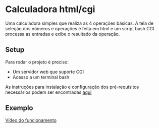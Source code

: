 # Calculadora html/cgi

Uma calculadora simples que realiza as 4 operações básicas. A tela de seleção dos números e operações é feita em html e um script bash CGI processa as entradas e exibe o resultado da operação.

## Setup

Para rodar o projeto é preciso:

- Um servidor web que suporte CGI
- Acesso a um terminal bash

As instruções para instalação e configuração dos pré-requisitos necessários podem ser encontradas [aqui](https://github.com/mi1048/FPS_AV2_Grupo3_CGI/blob/main/README.md)

## Exemplo

[Vídeo do funcionamento](https://drive.google.com/file/d/1RuR7skWc2ZTFasAssMEp-0lqpRHH1VSq/view?usp=drive_link)
